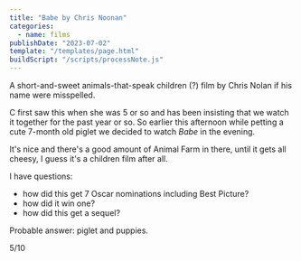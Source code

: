 ```yaml
---
title: "Babe by Chris Noonan"
categories:
  - name: films
publishDate: "2023-07-02"
template: "/templates/page.html"
buildScript: "/scripts/processNote.js"
---
```


A short-and-sweet animals-that-speak children (?) film by Chris Nolan if his name were misspelled.

C first saw this when she was 5 or so and has been insisting that we watch it together for the past year or so. So earlier this afternoon while petting a cute 7-month old piglet we decided to watch _Babe_ in the evening.

It's nice and there's a good amount of Animal Farm in there, until it gets all cheesy, I guess it's a children film after all.

I have questions:

- how did this get 7 Oscar nominations including Best Picture?
- how did it win one?
- how did this get a sequel?

Probable answer: piglet and puppies.

5/10

